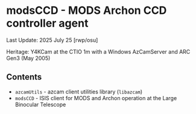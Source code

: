 # modsCCD - MODS Archon CCD controller agent

Last Update: 2025 July 25 [rwp/osu]

Heritage: Y4KCam at the CTIO 1m with a Windows AzCamServer and ARC Gen3 (May 2005)

## Contents

 * `azcamUtils` - azcam client utilities library (`libazcam`)
 * `modsCCD` - ISIS client for MODS and Archon operation at the Large Binocular Telescope



